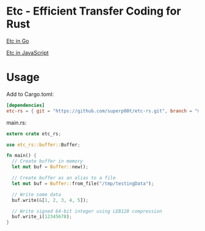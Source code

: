 # Etc - Efficient Transfer Coding for Rust

[Etc in Go](https://github.com/superp00t/etc)

[Etc in JavaScript](https://github.com/superp00t/etc-js)

# Usage

Add to Cargo.toml:
```toml
[dependencies]
etc-rs = { git = "https://github.com/superp00t/etc-rs.git", branch = "master" }
```

main.rs:

```rust
extern crate etc_rs;

use etc_rs::buffer::Buffer;

fn main() {
  // Create buffer in memory
  let mut buf = Buffer::new();

  // Create buffer as an alias to a file
  let mut buf = Buffer::from_file("/tmp/testingData");

  // Write some data
  buf.write(&[1, 2, 3, 4, 5]);

  // Write signed 64-bit integer using LEB128 compression
  buf.write_i(12345678);
}
```